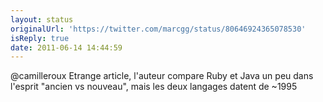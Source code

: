 ```yaml
---
layout: status
originalUrl: 'https://twitter.com/marcgg/status/80646924365078530'
isReply: true
date: 2011-06-14 14:44:59
---
```


@camilleroux Etrange article, l'auteur compare Ruby et Java un peu dans l'esprit "ancien vs nouveau", mais les deux langages datent de ~1995
